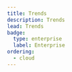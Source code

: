 ```yaml
---
title: Trends
description: Trends
lead: Trends
badge:
  type: enterprise
  label: Enterprise
ordering:
  - cloud
---
```

